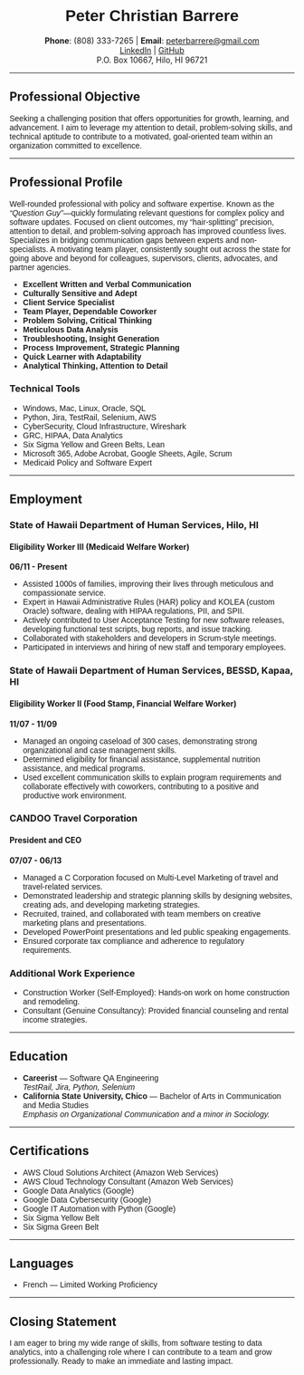 <h1 style="text-align: center; font-family: Arial, sans-serif;">Peter Christian Barrere</h1>

<p style="text-align: center;">
  <strong>Phone</strong>: (808) 333-7265 | <strong>Email</strong>: <a href="mailto:peterbarrere@gmail.com">peterbarrere@gmail.com</a><br>
  <a href="https://linkedin.com/in/peter-barrere-1812a858">LinkedIn</a> | <a href="https://github.com/petershire">GitHub</a><br>
  P.O. Box 10667, Hilo, HI 96721
</p>

<hr>

<h2>Professional Objective</h2>
<p style="font-family: Arial, sans-serif;">
  Seeking a challenging position that offers opportunities for growth, learning, and advancement. I aim to leverage my attention to detail, problem-solving skills, and technical aptitude to contribute to a motivated, goal-oriented team within an organization committed to excellence.
</p>

<hr>

<h2>Professional Profile</h2>
<p style="font-family: Arial, sans-serif;">
  Well-rounded professional with policy and software expertise. Known as the <em>“Question Guy”</em>—quickly formulating relevant questions for complex policy and software updates. Focused on client outcomes, my “hair-splitting” precision, attention to detail, and problem-solving approach has improved countless lives. Specializes in bridging communication gaps between experts and non-specialists. A motivating team player, consistently sought out across the state for going above and beyond for colleagues, supervisors, clients, advocates, and partner agencies.
</p>

<ul style="font-family: Arial, sans-serif;">
  <li><strong>Excellent Written and Verbal Communication</strong></li>
  <li><strong>Culturally Sensitive and Adept</strong></li>
  <li><strong>Client Service Specialist</strong></li>
  <li><strong>Team Player, Dependable Coworker</strong></li>
  <li><strong>Problem Solving, Critical Thinking</strong></li>
  <li><strong>Meticulous Data Analysis</strong></li>
  <li><strong>Troubleshooting, Insight Generation</strong></li>
  <li><strong>Process Improvement, Strategic Planning</strong></li>
  <li><strong>Quick Learner with Adaptability</strong></li>
  <li><strong>Analytical Thinking, Attention to Detail</strong></li>
</ul>

<h3>Technical Tools</h3>
<ul style="font-family: Arial, sans-serif;">
  <li>Windows, Mac, Linux, Oracle, SQL</li>
  <li>Python, Jira, TestRail, Selenium, AWS</li>
  <li>CyberSecurity, Cloud Infrastructure, Wireshark</li>
  <li>GRC, HIPAA, Data Analytics</li>
  <li>Six Sigma Yellow and Green Belts, Lean</li>
  <li>Microsoft 365, Adobe Acrobat, Google Sheets, Agile, Scrum</li>
  <li>Medicaid Policy and Software Expert</li>
</ul>

<hr>

<h2>Employment</h2>

<h3>State of Hawaii Department of Human Services, Hilo, HI</h3>
<h4>Eligibility Worker III (Medicaid Welfare Worker)</h4>
<p><strong>06/11 - Present</strong></p>
<ul style="font-family: Arial, sans-serif;">
  <li>Assisted 1000s of families, improving their lives through meticulous and compassionate service.</li>
  <li>Expert in Hawaii Administrative Rules (HAR) policy and KOLEA (custom Oracle) software, dealing with HIPAA regulations, PII, and SPII.</li>
  <li>Actively contributed to User Acceptance Testing for new software releases, developing functional test scripts, bug reports, and issue tracking.</li>
  <li>Collaborated with stakeholders and developers in Scrum-style meetings.</li>
  <li>Participated in interviews and hiring of new staff and temporary employees.</li>
</ul>

<h3>State of Hawaii Department of Human Services, BESSD, Kapaa, HI</h3>
<h4>Eligibility Worker II (Food Stamp, Financial Welfare Worker)</h4>
<p><strong>11/07 - 11/09</strong></p>
<ul style="font-family: Arial, sans-serif;">
  <li>Managed an ongoing caseload of 300 cases, demonstrating strong organizational and case management skills.</li>
  <li>Determined eligibility for financial assistance, supplemental nutrition assistance, and medical programs.</li>
  <li>Used excellent communication skills to explain program requirements and collaborate effectively with coworkers, contributing to a positive and productive work environment.</li>
</ul>

<h3>CANDOO Travel Corporation</h3>
<h4>President and CEO</h4>
<p><strong>07/07 - 06/13</strong></p>
<ul style="font-family: Arial, sans-serif;">
  <li>Managed a C Corporation focused on Multi-Level Marketing of travel and travel-related services.</li>
  <li>Demonstrated leadership and strategic planning skills by designing websites, creating ads, and developing marketing strategies.</li>
  <li>Recruited, trained, and collaborated with team members on creative marketing plans and presentations.</li>
  <li>Developed PowerPoint presentations and led public speaking engagements.</li>
  <li>Ensured corporate tax compliance and adherence to regulatory requirements.</li>
</ul>

<h3>Additional Work Experience</h3>
<ul style="font-family: Arial, sans-serif;">
  <li>Construction Worker (Self-Employed): Hands-on work on home construction and remodeling.</li>
  <li>Consultant (Genuine Consultancy): Provided financial counseling and rental income strategies.</li>
</ul>

<hr>

<h2>Education</h2>
<ul style="font-family: Arial, sans-serif;">
  <li><strong>Careerist</strong> — Software QA Engineering
    <br><em>TestRail, Jira, Python, Selenium</em>
  </li>
  <li><strong>California State University, Chico</strong> — Bachelor of Arts in Communication and Media Studies
    <br><em>Emphasis on Organizational Communication and a minor in Sociology.</em>
  </li>
</ul>

<hr>

<h2>Certifications</h2>
<ul style="font-family: Arial, sans-serif;">
  <li>AWS Cloud Solutions Architect (Amazon Web Services)</li>
  <li>AWS Cloud Technology Consultant (Amazon Web Services)</li>
  <li>Google Data Analytics (Google)</li>
  <li>Google Data Cybersecurity (Google)</li>
  <li>Google IT Automation with Python (Google)</li>
  <li>Six Sigma Yellow Belt</li>
  <li>Six Sigma Green Belt</li>
  
</ul>

<hr>

<h2>Languages</h2>
<ul style="font-family: Arial, sans-serif;">
  <li>French — Limited Working Proficiency</li>
</ul>

<hr>

<h2>Closing Statement</h2>
<p style="font-family: Arial, sans-serif;">
  I am eager to bring my wide range of skills, from software testing to data analytics, into a challenging role where I can contribute to a team and grow professionally. Ready to make an immediate and lasting impact.
</p>
